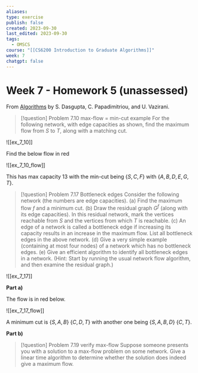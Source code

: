 ```yaml
---
aliases: 
type: exercise
publish: false
created: 2023-09-30
last_edited: 2023-09-30
tags:
  - OMSCS
course: "[[CS6200 Introduction to Graduate Algorithms]]"
week: 7
chatgpt: false
---
```

# Week 7 - Homework 5 (unassessed) 

From [Algorithms](http://algorithmics.lsi.upc.edu/docs/Dasgupta-Papadimitriou-Vazirani.pdf) by S. Dasgupta, C. Papadimitriou, and U. Vazirani.

> [!question] Problem 7.10 max-flow = min-cut example
> For the following network, with edge capacities as shown, find the maximum flow from $S$ to $T$, along with a matching cut.

![[ex_7_10]]

Find the below flow in red

![[ex_7_10_flow]]

This has max capacity 13 with the min-cut being $\{S, C, F\}$ with $\{A, B, D, E, G, T\}$.

>[!question] Problem 7.17 Bottleneck edges
>Consider the following network (the numbers are edge capacities).
>(a) Find the maximum flow $f$ and a minimum cut. 
>(b) Draw the residual graph $G^f$ (along with its edge capacities). In this residual network, mark the vertices reachable from $S$ and the vertices from which $T$ is reachable. 
>(c) An edge of a network is called a bottleneck edge if increasing its capacity results in an increase in the maximum flow. List all bottleneck edges in the above network. 
>(d) Give a very simple example (containing at most four nodes) of a network which has no bottleneck edges. 
>(e) Give an efficient algorithm to identify all bottleneck edges in a network. (Hint: Start by running the usual network flow algorithm, and then examine the residual graph.)

![[ex_7_17]]

**Part a)**

The flow is in red below.

![[ex_7_17_flow]]

A minimum cut is $\{S, A, B\}$ $\{C, D, T\}$ with another one being $\{S, A, B, D\}$ $\{C, T\}$.

**Part b)**




>[!question] Problem 7.19 verify max-flow
>Suppose someone presents you with a solution to a max-flow problem on some network. Give a linear time algorithm to determine whether the solution does indeed give a maximum flow.
